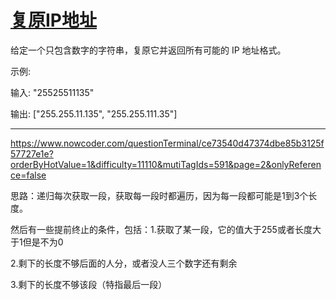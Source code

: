 # [复原IP地址](https://leetcode-cn.com/problems/restore-ip-addresses/)

给定一个只包含数字的字符串，复原它并返回所有可能的 IP 地址格式。

示例:

输入: "25525511135"

输出: ["255.255.11.135", "255.255.111.35"]

---

https://www.nowcoder.com/questionTerminal/ce73540d47374dbe85b3125f57727e1e?orderByHotValue=1&difficulty=11110&mutiTagIds=591&page=2&onlyReference=false

思路：递归每次获取一段，获取每一段时都遍历，因为每一段都可能是1到3个长度。

然后有一些提前终止的条件，包括：1.获取了某一段，它的值大于255或者长度大于1但是不为0

2.剩下的长度不够后面的人分，或者没人三个数字还有剩余

3.剩下的长度不够该段（特指最后一段）

